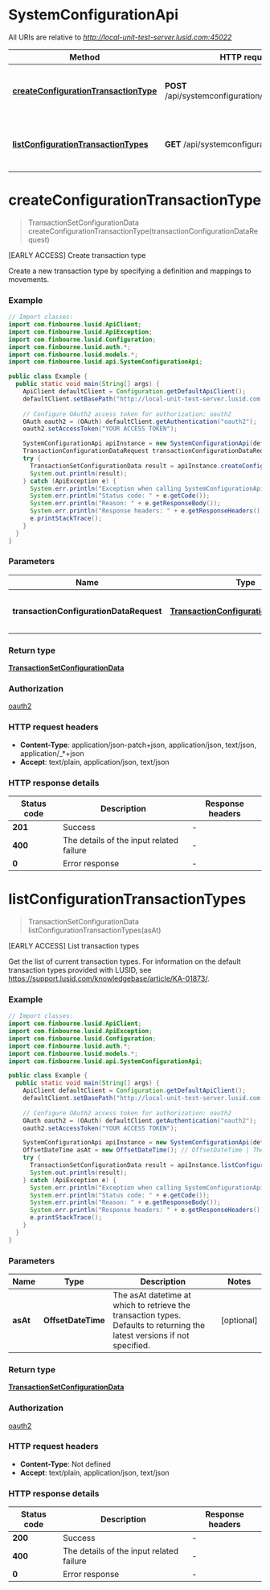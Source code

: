 # SystemConfigurationApi

All URIs are relative to *http://local-unit-test-server.lusid.com:45022*

Method | HTTP request | Description
------------- | ------------- | -------------
[**createConfigurationTransactionType**](SystemConfigurationApi.md#createConfigurationTransactionType) | **POST** /api/systemconfiguration/transactions/type | [EARLY ACCESS] Create transaction type
[**listConfigurationTransactionTypes**](SystemConfigurationApi.md#listConfigurationTransactionTypes) | **GET** /api/systemconfiguration/transactions | [EARLY ACCESS] List transaction types


<a name="createConfigurationTransactionType"></a>
# **createConfigurationTransactionType**
> TransactionSetConfigurationData createConfigurationTransactionType(transactionConfigurationDataRequest)

[EARLY ACCESS] Create transaction type

Create a new transaction type by specifying a definition and mappings to movements.

### Example
```java
// Import classes:
import com.finbourne.lusid.ApiClient;
import com.finbourne.lusid.ApiException;
import com.finbourne.lusid.Configuration;
import com.finbourne.lusid.auth.*;
import com.finbourne.lusid.models.*;
import com.finbourne.lusid.api.SystemConfigurationApi;

public class Example {
  public static void main(String[] args) {
    ApiClient defaultClient = Configuration.getDefaultApiClient();
    defaultClient.setBasePath("http://local-unit-test-server.lusid.com:45022");
    
    // Configure OAuth2 access token for authorization: oauth2
    OAuth oauth2 = (OAuth) defaultClient.getAuthentication("oauth2");
    oauth2.setAccessToken("YOUR ACCESS TOKEN");

    SystemConfigurationApi apiInstance = new SystemConfigurationApi(defaultClient);
    TransactionConfigurationDataRequest transactionConfigurationDataRequest = {"aliases":[{"type":"Another-Sell","description":"Sale","transactionClass":"MyDefault","transactionGroup":"MyGroup","transactionRoles":"LongShorter"}],"movements":[{"movementTypes":"StockMovement","side":"Side1","direction":-1,"properties":{},"mappings":[]},{"movementTypes":"CashCommitment","side":"Side2","direction":1,"properties":{},"mappings":[]}],"properties":{}}; // TransactionConfigurationDataRequest | A transaction type definition.
    try {
      TransactionSetConfigurationData result = apiInstance.createConfigurationTransactionType(transactionConfigurationDataRequest);
      System.out.println(result);
    } catch (ApiException e) {
      System.err.println("Exception when calling SystemConfigurationApi#createConfigurationTransactionType");
      System.err.println("Status code: " + e.getCode());
      System.err.println("Reason: " + e.getResponseBody());
      System.err.println("Response headers: " + e.getResponseHeaders());
      e.printStackTrace();
    }
  }
}
```

### Parameters

Name | Type | Description  | Notes
------------- | ------------- | ------------- | -------------
 **transactionConfigurationDataRequest** | [**TransactionConfigurationDataRequest**](TransactionConfigurationDataRequest.md)| A transaction type definition. | [optional]

### Return type

[**TransactionSetConfigurationData**](TransactionSetConfigurationData.md)

### Authorization

[oauth2](../README.md#oauth2)

### HTTP request headers

 - **Content-Type**: application/json-patch+json, application/json, text/json, application/_*+json
 - **Accept**: text/plain, application/json, text/json

### HTTP response details
| Status code | Description | Response headers |
|-------------|-------------|------------------|
**201** | Success |  -  |
**400** | The details of the input related failure |  -  |
**0** | Error response |  -  |

<a name="listConfigurationTransactionTypes"></a>
# **listConfigurationTransactionTypes**
> TransactionSetConfigurationData listConfigurationTransactionTypes(asAt)

[EARLY ACCESS] List transaction types

Get the list of current transaction types. For information on the default transaction types provided with  LUSID, see https://support.lusid.com/knowledgebase/article/KA-01873/.

### Example
```java
// Import classes:
import com.finbourne.lusid.ApiClient;
import com.finbourne.lusid.ApiException;
import com.finbourne.lusid.Configuration;
import com.finbourne.lusid.auth.*;
import com.finbourne.lusid.models.*;
import com.finbourne.lusid.api.SystemConfigurationApi;

public class Example {
  public static void main(String[] args) {
    ApiClient defaultClient = Configuration.getDefaultApiClient();
    defaultClient.setBasePath("http://local-unit-test-server.lusid.com:45022");
    
    // Configure OAuth2 access token for authorization: oauth2
    OAuth oauth2 = (OAuth) defaultClient.getAuthentication("oauth2");
    oauth2.setAccessToken("YOUR ACCESS TOKEN");

    SystemConfigurationApi apiInstance = new SystemConfigurationApi(defaultClient);
    OffsetDateTime asAt = new OffsetDateTime(); // OffsetDateTime | The asAt datetime at which to retrieve the transaction types. Defaults              to returning the latest versions if not specified.
    try {
      TransactionSetConfigurationData result = apiInstance.listConfigurationTransactionTypes(asAt);
      System.out.println(result);
    } catch (ApiException e) {
      System.err.println("Exception when calling SystemConfigurationApi#listConfigurationTransactionTypes");
      System.err.println("Status code: " + e.getCode());
      System.err.println("Reason: " + e.getResponseBody());
      System.err.println("Response headers: " + e.getResponseHeaders());
      e.printStackTrace();
    }
  }
}
```

### Parameters

Name | Type | Description  | Notes
------------- | ------------- | ------------- | -------------
 **asAt** | **OffsetDateTime**| The asAt datetime at which to retrieve the transaction types. Defaults              to returning the latest versions if not specified. | [optional]

### Return type

[**TransactionSetConfigurationData**](TransactionSetConfigurationData.md)

### Authorization

[oauth2](../README.md#oauth2)

### HTTP request headers

 - **Content-Type**: Not defined
 - **Accept**: text/plain, application/json, text/json

### HTTP response details
| Status code | Description | Response headers |
|-------------|-------------|------------------|
**200** | Success |  -  |
**400** | The details of the input related failure |  -  |
**0** | Error response |  -  |

